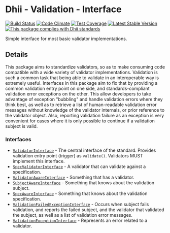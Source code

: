 # Dhii - Validation - Interface

[![Build Status](https://travis-ci.org/Dhii/validation-interface.svg?branch=master)](https://travis-ci.org/Dhii/validation-interface)
[![Code Climate](https://codeclimate.com/github/Dhii/validation-interface/badges/gpa.svg)](https://codeclimate.com/github/Dhii/validation-interface)
[![Test Coverage](https://codeclimate.com/github/Dhii/validation-interface/badges/coverage.svg)](https://codeclimate.com/github/Dhii/validation-interface/coverage)
[![Latest Stable Version](https://poser.pugx.org/dhii/validation-interface/version)](https://packagist.org/packages/dhii/validation-interface)
[![This package complies with Dhii standards](https://img.shields.io/badge/Dhii-Compliant-green.svg?style=flat-square)][Dhii]

Simple interface for most basic validator implementations.

## Details
This package aims to standardize validators, so as to make consuming code
compatible with a wide variety of validator implementations. Validation is such
a common task that being able to validate in an interoperable way is extremely
useful. Interfaces in this package aim to fix that by providing a common
validation entry point on one side, and standards-compliant validation error
exceptions on the other. This allow developers to take advantage of exception
"bubbling" and handle validation errors where they think best, as well as
to retrieve a list of human-readable validation error messages without knowledge
of the validator internals, or prior reference to the validator object. Also,
reporting validation failure as an exception is very convenient for cases where
it is only possible to continue if a validation subject is valid.

### Interfaces
- [`ValidatorInterface`] - The central interface of the standard. Provides
validation entry point (trigger) as `validate()`. Validators MUST implement
this interface.
- [`SpecValidatorInterface`] - A validator that can validate against a specification.
- [`ValidatorAwareInterface`] - Something that has a validator.
- [`SubjectAwareInterface`] - Something that knows about the validation subject.
- [`SpecAwareInterface`] - Something that knows about the validation specification.
- [`ValidationFailedExceptionInterface`] - Occurs when subject fails validation,
and reports the failed subject, and the validator that validated the subject,
as well as a list of validation error messages.
- [`ValidationExceptionInterface`] - Represents an error related to a validator.


[`ValidatorInterface`]:                     src/ValidatorInterface.php
[`SpecValidatorInterface`]:                 src/SpecValidatorInterface.php
[`ValidatorAwareInterface`]:                src/ValidatorAwareInterface.php
[`SubjectAwareInterface`]:                  src/SubjectAwareInterface.php
[`SpecAwareInterface`]:                     src/SpecAwareInterface.php
[`ValidationFailedExceptionInterface`]:     src/Exception/ValidationFailedExceptionInterface.php
[`ValidationExceptionInterface`]:           src/Exception/ValidationExceptionInterface.php

[Dhii]: https://github.com/Dhii/dhii
